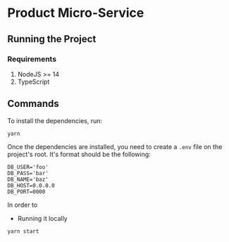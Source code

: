# Product Micro-Service

## Running the Project

### Requirements

1. NodeJS >= 14
2. TypeScript

## Commands

To install the dependencies, run:

```
yarn
```

Once the dependencies are installed, you need to create a `.env` file on the project's root. It's format should be the following:

```
DB_USER='foo'
DB_PASS='bar'
DB_NAME='baz'
DB_HOST=0.0.0.0
DB_PORT=0000
```

In order to

- Running it locally

```
yarn start
```
